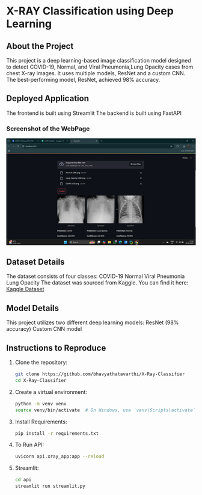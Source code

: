 # X-RAY Classification using Deep Learning
## About the Project
This project is a deep learning-based image classification model designed to detect COVID-19, Normal, and Viral Pneumonia,Lung Opacity cases from chest X-ray images. It uses multiple models, ResNet and a custom CNN. The best-performing model, ResNet, achieved 98% accuracy.
## Deployed Application
The frontend is built using Streamlit
The backend is built using FastAPI
### Screenshot of the WebPage
![App Screenshot](demo.png)
## Dataset Details
The dataset consists of four classes:
COVID-19
Normal
Viral Pneumonia
Lung Opacity
The dataset was sourced from Kaggle. You can find it here: [Kaggle Dataset](https://www.kaggle.com/datasets/tawsifurrahman/covid19-radiography-database)
## Model Details
This project utilizes two different deep learning models:
ResNet (98% accuracy)
Custom CNN model

## Instructions to Reproduce
1. Clone the repository:
   ```bash
   git clone https://github.com/bhavyathatavarthi/X-Ray-Classifier
   cd X-Ray-Classifier
2. Create a virtual environment:
   ```bash
   python -m venv venv
   source venv/bin/activate  # On Windows, use `venv\Scripts\activate`
3. Install Requirements:
   ```bash
   pip install -r requirements.txt
4. To Run API:
   ```bash
   uvicorn api.xray_app:app --reload
5. Streamlit:
   ```bash
   cd api
   streamlit run streamlit.py
   ```
    
